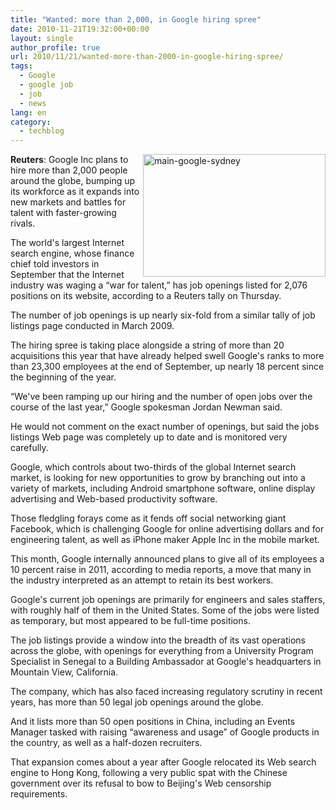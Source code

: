 ```yaml
---
title: "Wanted: more than 2,000, in Google hiring spree"
date: 2010-11-21T19:32:00+00:00
layout: single
author_profile: true
url: 2010/11/21/wanted-more-than-2000-in-google-hiring-spree/
tags:
  - Google
  - google job
  - job
  - news
lang: en
category: 
  - techblog
---
```

[<img title="main-google-sydney" border="0" alt="main-google-sydney" align="right" src="http://lh5.ggpht.com/_vaUVXcmC3OI/TOlsvLbnKFI/AAAAAAAADL8/3s_GLpxljXI/main-google-sydney_thumb.jpg?imgmax=800" width="292" height="196" />](http://lh5.ggpht.com/_vaUVXcmC3OI/TOlssb5-h2I/AAAAAAAADL4/C-bNBJDF4to/s1600-h/main-google-sydney%5B2%5D.jpg)**Reuters**: Google Inc plans to hire more than 2,000 people around the globe, bumping up its workforce as it expands into new markets and battles for talent with faster-growing rivals.

The world's largest Internet search engine, whose finance chief told investors in September that the Internet industry was waging a “war for talent,” has job openings listed for 2,076 positions on its website, according to a Reuters tally on Thursday.

The number of job openings is up nearly six-fold from a similar tally of job listings page conducted in March 2009.

The hiring spree is taking place alongside a string of more than 20 acquisitions this year that have already helped swell Google's ranks to more than 23,300 employees at the end of September, up nearly 18 percent since the beginning of the year.

“We've been ramping up our hiring and the number of open jobs over the course of the last year,” Google spokesman Jordan Newman said.

He would not comment on the exact number of openings, but said the jobs listings Web page was completely up to date and is monitored very carefully.

Google, which controls about two-thirds of the global Internet search market, is looking for new opportunities to grow by branching out into a variety of markets, including Android smartphone software, online display advertising and Web-based productivity software.

Those fledgling forays come as it fends off social networking giant Facebook, which is challenging Google for online advertising dollars and for engineering talent, as well as iPhone maker Apple Inc in the mobile market.

This month, Google internally announced plans to give all of its employees a 10 percent raise in 2011, according to media reports, a move that many in the industry interpreted as an attempt to retain its best workers.

Google's current job openings are primarily for engineers and sales staffers, with roughly half of them in the United States. Some of the jobs were listed as temporary, but most appeared to be full-time positions.

The job listings provide a window into the breadth of its vast operations across the globe, with openings for everything from a University Program Specialist in Senegal to a Building Ambassador at Google's headquarters in Mountain View, California.

The company, which has also faced increasing regulatory scrutiny in recent years, has more than 50 legal job openings around the globe.

And it lists more than 50 open positions in China, including an Events Manager tasked with raising “awareness and usage” of Google products in the country, as well as a half-dozen recruiters.

That expansion comes about a year after Google relocated its Web search engine to Hong Kong, following a very public spat with the Chinese government over its refusal to bow to Beijing's Web censorship requirements.